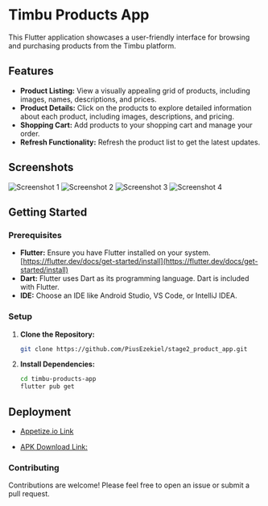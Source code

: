 # Timbu Products App

This Flutter application showcases a user-friendly interface for browsing and purchasing products from the Timbu platform.

## Features

* **Product Listing:** View a visually appealing grid of products, including images, names, descriptions, and prices.
* **Product Details:** Click on the products to explore detailed information about each product, including images, descriptions, and pricing.
* **Shopping Cart:** Add products to your shopping cart and manage your order.
* **Refresh Functionality:**  Refresh the product list to get the latest updates.

## Screenshots
![Screenshot 1](screenshot1.png)
![Screenshot 2](screenshot2.png)
![Screenshot 3](screenshot3.png)
![Screenshot 4](screenshot4.png)

## Getting Started

### Prerequisites

* **Flutter:** Ensure you have Flutter installed on your system. [https://flutter.dev/docs/get-started/install](https://flutter.dev/docs/get-started/install)
* **Dart:** Flutter uses Dart as its programming language. Dart is included with Flutter.
* **IDE:** Choose an IDE like Android Studio, VS Code, or IntelliJ IDEA.

### Setup

1. **Clone the Repository:**

   ```bash
   git clone https://github.com/PiusEzekiel/stage2_product_app.git

2. **Install Dependencies:**

    ```bash
    cd timbu-products-app
    flutter pub get

## Deployment

* [Appetize.io Link](https://appetize.io/app/b_mkwcorxffx7ntra5llrxtagqva)

* [APK Download Link:](https://drive.google.com/file/d/1m1fAAJQZ31GBUZ_A4kxYmDybrGcOs-Gi/view?usp=sharing)

### Contributing

Contributions are welcome! Please feel free to open an issue or submit a pull request.
